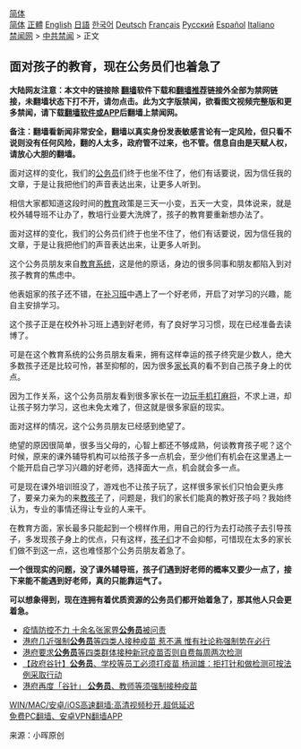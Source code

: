 <!-- 面包屑导航 --> <div class="breadcrumb"><!-- GTranslate: https://gtranslate.io/ -->  <div class="switcher notranslate">  <div class="selected">  <a href="#" onclick="return false;"> 简体</a>  </div>  <div class="option">  <a href="https://www.bannedbook.org" onclick="doGTranslate('zh-CN|zh-CN');jQuery('div.switcher div.selected a').html(jQuery(this).html());return false;" title="简体中文" class="nturl selected"> 简体</a>  <a href="https://www.bannedbook.org/zh-tw/" onclick="doGTranslate('zh-CN|zh-TW');jQuery('div.switcher div.selected a').html(jQuery(this).html());return false;" title="繁體中文" class="nturl"> 正體</a>  <a href="https://www.bannedbook.org/en/" onclick="doGTranslate('zh-CN|en');jQuery('div.switcher div.selected a').html(jQuery(this).html());return false;" title="English" class="nturl"> English</a>  <a href="https://www.bannedbook.org/ja/" onclick="doGTranslate('zh-CN|ja');jQuery('div.switcher div.selected a').html(jQuery(this).html());return false;" title="日本語" class="nturl"> 日語</a>  <a href="https://www.bannedbook.org/ko/" onclick="doGTranslate('zh-CN|ko');jQuery('div.switcher div.selected a').html(jQuery(this).html());return false;" title="한국어" class="nturl"> 한국어</a>  <a href="https://www.bannedbook.org/de/" onclick="doGTranslate('zh-CN|de');jQuery('div.switcher div.selected a').html(jQuery(this).html());return false;" title="Deutsch" class="nturl"> Deutsch</a>  <a href="https://www.bannedbook.org/fr/" onclick="doGTranslate('zh-CN|fr');jQuery('div.switcher div.selected a').html(jQuery(this).html());return false;" title="Français" class="nturl"> Français</a>  <a href="https://www.bannedbook.org/ru/" onclick="doGTranslate('zh-CN|ru');jQuery('div.switcher div.selected a').html(jQuery(this).html());return false;" title="Русский" class="nturl"> Русский</a>  <a href="https://www.bannedbook.org/es/" onclick="doGTranslate('zh-CN|es');jQuery('div.switcher div.selected a').html(jQuery(this).html());return false;" title="Español" class="nturl"> Español</a>  <a href="https://www.bannedbook.org/it/" onclick="doGTranslate('zh-CN|it');jQuery('div.switcher div.selected a').html(jQuery(this).html());return false;" title="Italiano" class="nturl"> Italiano</a>  </div>  </div>      <div class='breadcrumb-sub'><!-- Breadcrumb NavXT 6.3.0 --> <a href="https://www.bannedbook.org/" class="home">禁闻网</a> &gt; <a href="https://www.bannedbook.org/bnews/cbnews/" class="category">中共禁闻</a> &gt; 正文</div></div><h2>面对孩子的教育，现在公务员们也着急了</h2> <p class="notice"><b>大陆网友注意：本文中的链接除 <a href="https://github.com/bannedbook/fanqiang" >翻墙</a>软件下载和<a href="https://github.com/killgcd/justmysocks/blob/master/README.md">翻墙推荐</a>链接外全部为禁网链接，未翻墙状态下打不开，请勿点击。此为文字版禁闻，欲看图文视频完整版和更多禁闻，请下载<a href="https://github.com/bannedbook/fanqiang">翻墙软件或APP</a>后翻墙上禁闻网。</p><p>备注：翻墙看新闻非常安全，翻墙以真实身份发表敏感言论有一定风险，但只看不说则没有任何风险，翻的人太多，政府管不过来，也不管。信息自由是天赋人权，请放心大胆的翻墙。</b></p>  <div class="entry"> <p id="summary">面对这样的变化，我们的<a href="https://www.bannedbook.org/bnews/tag/%e5%85%ac%e5%8a%a1%e5%91%98/" class="st_tag internal_tag" rel="tag" title="标签 公务员 下的日志">公务员</a>们终于也坐不住了，他们有话要说，因为信任我的文章，于是让我把他们的声音表达出来，让更多人听到。</p> <p id="conimg">相信大家都知道这段时间的<a href="https://www.bannedbook.org/bnews/tag/%e6%95%99%e8%82%b2/" class="st_tag internal_tag" rel="tag" title="标签 教育 下的日志">教育</a>政策是三天一小变，五天一大变，具体说来，就是校外辅导班不让办了，教培行业要大洗牌了，孩子的教育要重新想办法了。</p> <p>面对这样的变化，我们的公务员们终于也坐不住了，他们有话要说，因为信任我的文章，于是让我把他们的声音表达出来，让更多人听到。</p> <p>这个公务员朋友来自<a href="https://www.bannedbook.org/bnews/tag/%E6%95%99%E8%82%B2%E7%B3%BB%E7%BB%9F/" class="st_tag internal_tag" rel="tag" title="标签 教育系统 下的日志">教育系统</a>，这是他的原话，身边的很多同事和朋友都陷入到对孩子教育的焦虑中。</p>  <p>他表姐家的孩子还不错，在<a href="https://www.bannedbook.org/bnews/tag/%E8%A1%A5%E4%B9%A0%E7%8F%AD/" class="st_tag internal_tag" rel="tag" title="标签 补习班 下的日志">补习班</a>中遇上了一个好老师，开启了对学习的兴趣，能自主安排学习。</p> <p>这个孩子正是在校外补习班上遇到好老师，有了良好学习习惯，现在已经准备去读博了。</p> <p>可是在这个教育系统的公务员朋友看来，拥有这样幸运的孩子终究是少数人，绝大多数孩子还是比较可怜，甚至抑郁的，因为很多<a href="https://www.bannedbook.org/bnews/tag/%E5%AE%B6%E9%95%BF/" class="st_tag internal_tag" rel="tag" title="标签 家长 下的日志">家长</a>真的看不到自己孩子身上的优点。</p> <p>因为工作关系，这个公务员朋友看到很多家长在一边<a href="https://www.bannedbook.org/bnews/tag/%E7%8E%A9%E6%89%8B%E6%9C%BA/" class="st_tag internal_tag" rel="tag" title="标签 玩手机 下的日志">玩手机</a><a href="https://www.bannedbook.org/bnews/tag/%E6%89%93%E9%BA%BB%E5%B0%86/" class="st_tag internal_tag" rel="tag" title="标签 打麻将 下的日志">打麻将</a>，不求上进，却让孩子努力学习，这也未免太难了，但这就是很多家庭的现实。</p>  <p>面对这样的情况，这个公务员朋友已经感到绝望了。</p> <p>绝望的原因很简单，很多当父母的，心智上都还不够成熟，何谈教育孩子呢？这个时候，原来的课外辅导机构可以给孩子多一点机会，至少他们有机会在这里遇上一个能开启自己学习兴趣的好老师，选择面大一点，机会就会多一点。</p> <p>可是现在课外培训班没了，游戏也不让孩子玩了，这样很多家长们只怕会更头疼了，要亲力亲为的来<a href="https://www.bannedbook.org/bnews/tag/%e6%95%99%e5%ad%a9%e5%ad%90/" class="st_tag internal_tag" rel="tag" title="标签 教孩子 下的日志">教孩子</a>了，问题是，我们的家长们能真的教好孩子吗？我始终认为，专业的事情还得让专业的人来干。</p> <p>在教育方面，家长最多只能起到一个榜样作用，用自己的行为去打动孩子去引导孩子，多发现孩子身上的优点，只有这样，<a href="https://www.bannedbook.org/bnews/tag/%E5%AD%A9%E5%AD%90%E4%BB%AC/" class="st_tag internal_tag" rel="tag" title="标签 孩子们 下的日志">孩子们</a>才不会抑郁，可惜现在太多的家长们做不到这一点，这也难怪那个公务员朋友着急了。</p>  <p><strong>一个很现实的问题，没了课外辅导班，孩子们遇到好老师的概率又要少一点了，接下来能不能遇到好老师，真的只能靠运气了。</strong></p> <p><strong>可以想象得到，现在连拥有着优质资源的公务员们都开始着急了，那其他人只会更着急。</strong></p> <ul class='op-related-articles' title='相关阅读'> <li><a href='https://www.bannedbook.org/bnews/ssgc/20210806/1601002.html' target='_blank'>疫情防控不力 十余名张家界<b>公务员</b>被问责</a></li> <li><a href='https://www.bannedbook.org/bnews/headline/20210803/1599427.html' target='_blank'>港府几近强制<b>公务员</b>等四类人接种疫苗 惹不满 惟有社论称强制势在必行</a></li> <li><a href='https://www.bannedbook.org/bnews/cnnews/hknews/20210803/1599049.html' target='_blank'>港府要求<b>公务员</b>等四类群体接种新冠疫苗否则自费每周两次检测</a></li> <li><a href='https://www.bannedbook.org/bnews/comments/20210803/1599023.html' target='_blank'>【政府谷针】<b>公务员</b>、学校等员工必须打疫苗 杨润雄：拒打针和做检测可按法例采取行动</a></li> <li><a href='https://www.bannedbook.org/bnews/headline/20210802/1598835.html' target='_blank'>港府再度「谷针」 <b>公务员</b>、教师等须强制接种疫苗</a></li> </ul> <p class="texttj"> <a href="https://github.com/bannedbook/fanqiang/wiki/V2ray%E6%9C%BA%E5%9C%BA" target="_blank">WIN/MAC/安卓/iOS高速翻墙:高清视频秒开,超低延迟</a><br/> <a href="https://github.com/bannedbook/fanqiang/wiki/%E7%A6%81%E9%97%BB%E7%BD%91%E5%AE%89%E5%8D%93%E7%BF%BB%E5%A2%99%E6%96%B0%E9%97%BBAPP" target="_blank">免费PC翻墙、安卓VPN翻墙APP</a></p><p> 来源：小晖原创 </p> <a name='sharetosocial'></a>  <div style="margin-bottom:5px;padding-bottom:5px;clear:both"> <div id="archive-pix-1" class="banner-ads"> <!-- AuctionX Display platform tag START --> <div id="26318x728x90x621x_ADSLOT2" clicktrack="%%CLICK_URL_ESC%%"></div> <!-- AuctionX Display platform tag END --> </div> <div id="archive-pix-2" class="banner-ads"> <!-- AuctionX Display platform tag START --> <div id="26315x300x250x621x_ADSLOT2" clicktrack="%%CLICK_URL_ESC%%"></div> <!-- AuctionX Display platform tag END --> </div> </div>  <div id="archive-pix-1" class="banner-ads"> <!-- AuctionX Display platform tag START --> <div id="26318x728x90x621x_ADSLOT3" clicktrack="%%CLICK_URL_ESC%%"></div> <!-- AuctionX Display platform tag END --> </div> </div><!--END ENTRY--> 